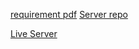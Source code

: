 [requirement pdf](https://github.com/ProgrammingHero1/B8A12-The-Final-Effort/blob/main/Requerments-pdf-all/assignment12_category_0016.pdf)
[Server repo](https://github.com/programming-hero-web-course1/b8a12-server-side-almubin78)

[Live Server]()
